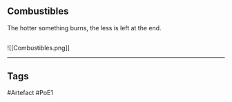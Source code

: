 ## Combustibles
The hotter something burns, the less is left at the end.
##
![[Combustibles.png]]

---
## Tags
#Artefact
#PoE1